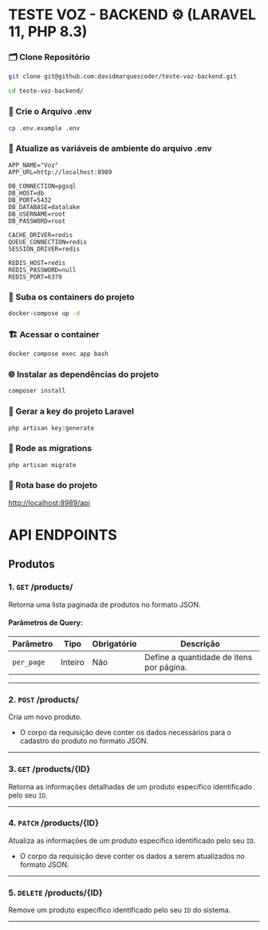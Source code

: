 # TESTE VOZ - BACKEND ⚙️ (LARAVEL 11, PHP 8.3)


### 🗂️ Clone Repositório
```sh
git clone git@github.com:davidmarquescoder/teste-voz-backend.git
```


```sh
cd teste-voz-backend/
```


### 📌 Crie o Arquivo .env
```sh
cp .env.example .env
```


### 📌 Atualize as variáveis de ambiente do arquivo .env
```dosini
APP_NAME="Voz"
APP_URL=http://localhost:8989

DB_CONNECTION=pgsql
DB_HOST=db
DB_PORT=5432
DB_DATABASE=datalake
DB_USERNAME=root
DB_PASSWORD=root

CACHE_DRIVER=redis
QUEUE_CONNECTION=redis
SESSION_DRIVER=redis

REDIS_HOST=redis
REDIS_PASSWORD=null
REDIS_PORT=6379
```


### 🐳 Suba os containers do projeto
```sh
docker-compose up -d
```


### 🏗️ Acessar o container
```sh
docker compose exec app bash
```


### 🌐 Instalar as dependências do projeto
```sh
composer install
```


### 🔑 Gerar a key do projeto Laravel
```sh
php artisan key:generate
```

### 🎲 Rode as migrations
```sh
php artisan migrate
```


### 🚀 Rota base do projeto
[http://localhost:8989/api](http://localhost:8989/api)


# API ENDPOINTS

## **Produtos**

### **1. `GET` /products/**
Retorna uma lista paginada de produtos no formato JSON.

#### **Parâmetros de Query**:
| Parâmetro  | Tipo    | Obrigatório | Descrição                                  |
|------------|---------|-------------|------------------------------------------|
| `per_page` | Inteiro | Não         | Define a quantidade de itens por página. |

---

### **2. `POST` /products/**
Cria um novo produto.  
- O corpo da requisição deve conter os dados necessários para o cadastro do produto no formato JSON.

---

### **3. `GET` /products/{ID}**
Retorna as informações detalhadas de um produto específico identificado pelo seu `ID`.

---

### **4. `PATCH` /products/{ID}**
Atualiza as informações de um produto específico identificado pelo seu `ID`.  
- O corpo da requisição deve conter os dados a serem atualizados no formato JSON.

---

### **5. `DELETE` /products/{ID}**
Remove um produto específico identificado pelo seu `ID` do sistema.

---
